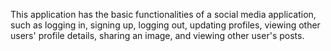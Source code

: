 This application has the basic functionalities of a social media application, such as logging in, signing up, logging out, updating profiles, viewing other users' profile details, sharing an image, and viewing other user's posts.

